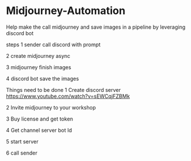 # Midjourney-Automation
Help make the call midjourney and save images in a pipeline by leveraging discord bot


steps
1 sender call discord with prompt

2 create midjourney async 

3 midjourney finish images

4 discord bot save the images


Things need to be done
1 Create discord server
https://www.youtube.com/watch?v=sEWCqjFZBMk

2 Invite midjourney to your workshop

3 Buy license and get token

4 Get channel server bot Id

5 start server

6 call sender 
